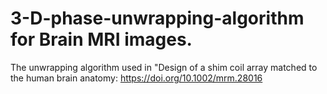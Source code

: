 # 3-D-phase-unwrapping-algorithm for Brain MRI images.

The unwrapping algorithm used in "Design of a shim coil array matched to the human brain anatomy: https://doi.org/10.1002/mrm.28016

